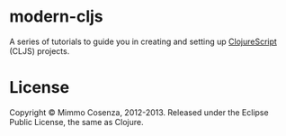 # modern-cljs

A series of tutorials to guide you in creating and setting up
[ClojureScript][1] (CLJS) projects.


# License

Copyright © Mimmo Cosenza, 2012-2013. Released under the Eclipse Public
License, the same as Clojure.

[1]: https://github.com/clojure/clojurescript.git
